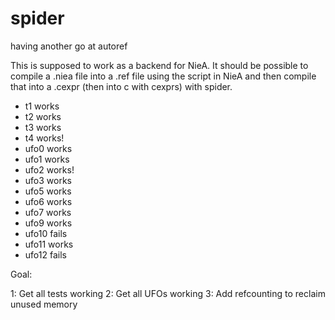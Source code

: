 spider
======

having another go at autoref

This is supposed to work as a backend for NieA. It should be possible to compile a .niea file into a .ref file using the script in NieA and then compile that into a .cexpr (then into c with cexprs) with spider.

* t1 works
* t2 works
* t3 works
* t4 works!
* ufo0 works
* ufo1 works
* ufo2 works!
* ufo3 works
* ufo5 works
* ufo6 works
* ufo7 works
* ufo9 works
* ufo10 fails
* ufo11 works
* ufo12 fails

Goal:

1: Get all tests working
2: Get all UFOs working
3: Add refcounting to reclaim unused memory

